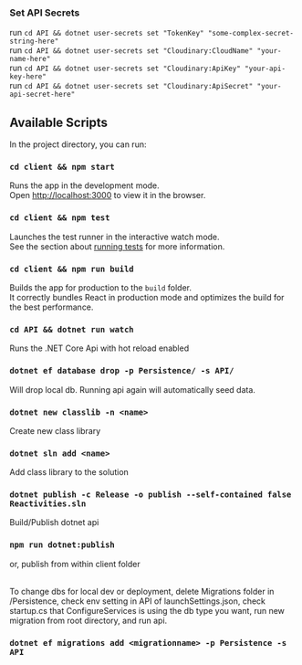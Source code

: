 ### Set API Secrets

run `cd API && dotnet user-secrets set "TokenKey" "some-complex-secret-string-here"`<br />
run `cd API && dotnet user-secrets set "Cloudinary:CloudName" "your-name-here"`<br />
run `cd API && dotnet user-secrets set "Cloudinary:ApiKey" "your-api-key-here"`<br />
run `cd API && dotnet user-secrets set "Cloudinary:ApiSecret" "your-api-secret-here"`<br />

## Available Scripts

In the project directory, you can run:

### `cd client && npm start`

Runs the app in the development mode.<br />
Open [http://localhost:3000](http://localhost:3000) to view it in the browser.

### `cd client && npm test`

Launches the test runner in the interactive watch mode.<br />
See the section about [running tests](https://facebook.github.io/create-react-app/docs/running-tests) for more information.

### `cd client && npm run build`

Builds the app for production to the `build` folder.<br />
It correctly bundles React in production mode and optimizes the build for the best performance.

### `cd API && dotnet run watch`

Runs the .NET Core Api with hot reload enabled

### `dotnet ef database drop -p Persistence/ -s API/`

Will drop local db. Running api again will automatically seed data.

### `dotnet new classlib -n <name>`

Create new class library

### `dotnet sln add <name>`

Add class library to the solution

### `dotnet publish -c Release -o publish --self-contained false Reactivities.sln`

Build/Publish dotnet api

### `npm run dotnet:publish`

or, publish from within client folder

<br />
To change dbs for local dev or deployment, delete Migrations folder in /Persistence, check env setting in API of launchSettings.json, check startup.cs that ConfigureServices is using the db type you want, run new migration from root directory, and run api.

### `dotnet ef migrations add <migrationname> -p Persistence -s API`
